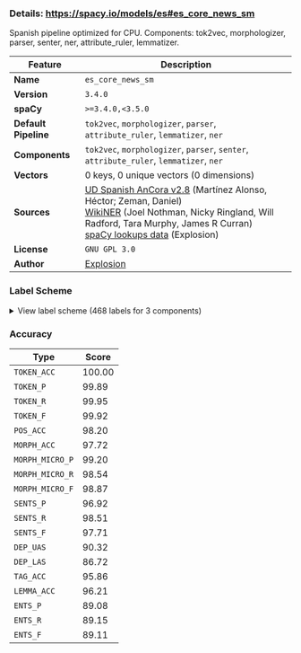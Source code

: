 ### Details: https://spacy.io/models/es#es_core_news_sm

Spanish pipeline optimized for CPU. Components: tok2vec, morphologizer, parser, senter, ner, attribute_ruler, lemmatizer.

| Feature | Description |
| --- | --- |
| **Name** | `es_core_news_sm` |
| **Version** | `3.4.0` |
| **spaCy** | `>=3.4.0,<3.5.0` |
| **Default Pipeline** | `tok2vec`, `morphologizer`, `parser`, `attribute_ruler`, `lemmatizer`, `ner` |
| **Components** | `tok2vec`, `morphologizer`, `parser`, `senter`, `attribute_ruler`, `lemmatizer`, `ner` |
| **Vectors** | 0 keys, 0 unique vectors (0 dimensions) |
| **Sources** | [UD Spanish AnCora v2.8](https://github.com/UniversalDependencies/UD_Spanish-AnCora) (Martínez Alonso, Héctor; Zeman, Daniel)<br />[WikiNER](https://figshare.com/articles/Learning_multilingual_named_entity_recognition_from_Wikipedia/5462500) (Joel Nothman, Nicky Ringland, Will Radford, Tara Murphy, James R Curran)<br />[spaCy lookups data](https://github.com/explosion/spacy-lookups-data) (Explosion) |
| **License** | `GNU GPL 3.0` |
| **Author** | [Explosion](https://explosion.ai) |

### Label Scheme

<details>

<summary>View label scheme (468 labels for 3 components)</summary>

| Component | Labels |
| --- | --- |
| **`morphologizer`** | `Definite=Def\|Gender=Masc\|Number=Sing\|POS=DET\|PronType=Art`, `Gender=Masc\|Number=Sing\|POS=NOUN`, `Definite=Def\|Gender=Masc\|Number=Sing\|POS=ADP\|PronType=Art`, `Gender=Masc\|Number=Sing\|POS=ADJ`, `POS=ADP`, `Definite=Def\|Gender=Fem\|Number=Plur\|POS=DET\|PronType=Art`, `POS=PROPN`, `Case=Acc\|POS=PRON\|Person=3\|PrepCase=Npr\|PronType=Prs\|Reflex=Yes`, `Mood=Ind\|Number=Sing\|POS=VERB\|Person=3\|Tense=Past\|VerbForm=Fin`, `POS=VERB\|VerbForm=Inf`, `Gender=Fem\|Number=Sing\|POS=DET\|PronType=Dem`, `Gender=Fem\|Number=Sing\|POS=NOUN`, `Gender=Fem\|Number=Plur\|POS=NOUN`, `Gender=Fem\|Number=Plur\|POS=DET\|PronType=Ind`, `POS=PRON\|PronType=Int,Rel`, `Mood=Sub\|Number=Plur\|POS=VERB\|Person=3\|Tense=Pres\|VerbForm=Fin`, `Definite=Def\|Gender=Fem\|Number=Sing\|POS=DET\|PronType=Art`, `POS=SCONJ`, `POS=NOUN`, `Definite=Def\|Gender=Masc\|Number=Plur\|POS=DET\|PronType=Art`, `Number=Plur\|POS=NOUN`, `Gender=Masc\|Number=Plur\|POS=DET\|PronType=Ind`, `Gender=Masc\|Number=Plur\|POS=NOUN`, `POS=PUNCT\|PunctType=Peri`, `Mood=Ind\|Number=Sing\|POS=VERB\|Person=3\|Tense=Pres\|VerbForm=Fin`, `POS=PUNCT\|PunctType=Comm`, `Case=Acc\|Gender=Fem\|Number=Sing\|POS=VERB\|Person=3\|PrepCase=Npr\|PronType=Prs\|VerbForm=Inf`, `Mood=Ind\|Number=Plur\|POS=AUX\|Person=3\|Tense=Pres\|VerbForm=Fin`, `Gender=Masc\|Number=Sing\|POS=VERB\|Tense=Past\|VerbForm=Part`, `Number=Plur\|POS=ADJ`, `POS=CCONJ`, `Gender=Masc\|Number=Plur\|POS=PRON\|PronType=Ind`, `POS=ADV`, `Mood=Ind\|Number=Plur\|POS=VERB\|Person=3\|Tense=Fut\|VerbForm=Fin`, `Gender=Masc\|NumType=Card\|Number=Plur\|POS=DET\|PronType=Dem`, `Mood=Ind\|Number=Sing\|POS=AUX\|Person=3\|Tense=Pres\|VerbForm=Fin`, `Number=Sing\|POS=ADJ`, `Gender=Masc\|Number=Plur\|POS=ADJ\|VerbForm=Part`, `Gender=Masc\|Number=Plur\|POS=PRON\|PronType=Tot`, `POS=PRON\|PronType=Ind`, `POS=ADV\|Polarity=Neg`, `Case=Acc\|Gender=Masc\|Number=Sing\|POS=PRON\|Person=3\|PrepCase=Npr\|PronType=Prs`, `Gender=Fem\|Number=Sing\|POS=ADJ`, `Mood=Ind\|Number=Plur\|POS=VERB\|Person=3\|Tense=Past\|VerbForm=Fin`, `Number=Plur\|POS=PRON\|PronType=Int,Rel`, `POS=PUNCT\|PunctType=Quot`, `POS=PUNCT`, `Gender=Masc\|Number=Sing\|POS=ADJ\|VerbForm=Part`, `POS=PUNCT\|PunctSide=Ini\|PunctType=Brck`, `POS=PUNCT\|PunctSide=Fin\|PunctType=Brck`, `NumForm=Digit\|NumType=Card\|POS=NUM`, `NumType=Card\|POS=NUM`, `POS=VERB\|VerbForm=Ger`, `Definite=Ind\|Gender=Masc\|Number=Sing\|POS=DET\|PronType=Art`, `Gender=Masc\|Number=Sing\|POS=DET\|PronType=Dem`, `Gender=Fem\|NumType=Ord\|Number=Plur\|POS=ADJ`, `Number=Sing\|POS=DET\|Person=3\|Poss=Yes\|PronType=Prs`, `Number=Sing\|POS=NOUN`, `Gender=Masc\|Number=Plur\|POS=ADJ`, `Mood=Ind\|Number=Sing\|POS=AUX\|Person=3\|Tense=Fut\|VerbForm=Fin`, `Gender=Fem\|Number=Sing\|POS=ADJ\|VerbForm=Part`, `Mood=Ind\|Number=Plur\|POS=VERB\|Person=3\|Tense=Pres\|VerbForm=Fin`, `Degree=Cmp\|POS=ADV`, `POS=AUX\|VerbForm=Inf`, `Number=Plur\|POS=DET\|PronType=Ind`, `Number=Plur\|POS=DET\|PronType=Dem`, `POS=PRON\|Person=3\|PrepCase=Npr\|PronType=Prs\|Reflex=Yes`, `Degree=Cmp\|Number=Sing\|POS=ADJ`, `Mood=Ind\|Number=Sing\|POS=VERB\|Person=3\|Tense=Fut\|VerbForm=Fin`, `Case=Acc\|POS=VERB\|Person=3\|PrepCase=Npr\|PronType=Prs\|Reflex=Yes\|VerbForm=Inf`, `Degree=Sup\|Gender=Masc\|Number=Plur\|POS=ADJ`, `Definite=Ind\|Gender=Fem\|Number=Sing\|POS=DET\|PronType=Art`, `AdvType=Tim\|POS=NOUN`, `Gender=Masc\|Number=Sing\|POS=PRON\|PronType=Ind`, `NumType=Card\|Number=Plur\|POS=NUM`, `Case=Acc\|Gender=Masc\|Number=Sing\|POS=VERB\|Person=3\|PrepCase=Npr\|PronType=Prs\|VerbForm=Inf`, `NumForm=Digit\|POS=NOUN`, `Number=Sing\|POS=PRON\|PronType=Dem`, `Number=Plur\|POS=DET\|Person=3\|Poss=Yes\|PronType=Prs`, `Gender=Fem\|Number=Plur\|POS=ADJ`, `Gender=Fem\|Number=Plur\|POS=PRON\|PronType=Ind`, `Gender=Masc\|Number=Plur\|POS=DET\|PronType=Tot`, `Mood=Ind\|Number=Sing\|POS=VERB\|Person=3\|Tense=Imp\|VerbForm=Fin`, `Mood=Ind\|Number=Plur\|POS=AUX\|Person=3\|Tense=Past\|VerbForm=Fin`, `Gender=Masc\|Number=Plur\|POS=VERB\|Tense=Past\|VerbForm=Part`, `Gender=Masc\|NumType=Ord\|Number=Sing\|POS=ADJ`, `Gender=Masc\|NumType=Ord\|Number=Plur\|POS=ADJ`, `Gender=Masc\|Number=Plur\|POS=DET\|PronType=Dem`, `Gender=Masc\|Number=Sing\|POS=AUX\|Tense=Past\|VerbForm=Part`, `Number=Sing\|POS=DET\|PronType=Tot`, `Gender=Fem\|Number=Sing\|POS=PRON\|PronType=Ind`, `Case=Dat\|POS=PRON\|Person=3\|PrepCase=Npr\|PronType=Prs\|Reflex=Yes`, `Mood=Ind\|Number=Sing\|POS=AUX\|Person=1\|Tense=Pres\|VerbForm=Fin`, `Mood=Ind\|Number=Sing\|POS=VERB\|Person=1\|Tense=Pres\|VerbForm=Fin`, `Degree=Cmp\|Number=Plur\|POS=ADJ`, `POS=AUX\|VerbForm=Ger`, `Gender=Fem\|POS=NOUN`, `Gender=Fem\|NumType=Ord\|Number=Sing\|POS=ADJ`, `AdvType=Tim\|POS=ADJ`, `Mood=Ind\|Number=Sing\|POS=AUX\|Person=3\|Tense=Past\|VerbForm=Fin`, `Gender=Fem\|Number=Sing\|POS=VERB\|Tense=Past\|VerbForm=Part`, `Case=Acc\|Gender=Fem\|Number=Sing\|POS=PRON\|Person=3\|PrepCase=Npr\|PronType=Prs`, `Mood=Ind\|Number=Sing\|POS=VERB\|Person=1\|Tense=Imp\|VerbForm=Fin`, `Gender=Fem\|Number=Plur\|POS=ADJ\|VerbForm=Part`, `Gender=Fem\|Number=Plur\|POS=DET\|PronType=Dem`, `Gender=Masc\|Number=Sing\|POS=PRON\|Poss=Yes\|PronType=Int,Rel`, `Number=Sing\|POS=PRON\|PronType=Int,Rel`, `POS=ADJ`, `Mood=Ind\|Number=Sing\|POS=AUX\|Person=1\|Tense=Imp\|VerbForm=Fin`, `Mood=Ind\|Number=Plur\|POS=VERB\|Person=3\|Tense=Imp\|VerbForm=Fin`, `Mood=Ind\|Number=Plur\|POS=AUX\|Person=3\|Tense=Imp\|VerbForm=Fin`, `Mood=Sub\|Number=Sing\|POS=VERB\|Person=3\|Tense=Pres\|VerbForm=Fin`, `Gender=Fem\|Number=Plur\|POS=DET\|PronType=Tot`, `Case=Acc,Nom\|Gender=Masc\|Number=Sing\|POS=PRON\|Person=3\|PronType=Prs`, `Mood=Sub\|Number=Sing\|POS=VERB\|Person=1\|Tense=Pres\|VerbForm=Fin`, `Definite=Ind\|Gender=Fem\|Number=Plur\|POS=DET\|PronType=Art`, `Case=Acc,Nom\|Gender=Fem\|Number=Plur\|POS=PRON\|Person=3\|PronType=Prs`, `Mood=Ind\|Number=Plur\|POS=VERB\|Person=1\|Tense=Pres\|VerbForm=Fin`, `Case=Acc\|Definite=Def\|Gender=Masc\|Number=Sing\|POS=PRON\|Person=3\|PrepCase=Npr\|PronType=Prs`, `POS=SPACE`, `Gender=Fem\|Number=Sing\|POS=PRON\|PronType=Dem`, `Mood=Cnd\|Number=Sing\|POS=VERB\|Person=1\|VerbForm=Fin`, `Gender=Masc\|Number=Sing\|POS=DET\|PronType=Tot`, `Number=Plur\|POS=PRON\|PronType=Ind`, `Gender=Masc\|Number=Sing\|POS=DET\|PronType=Ind`, `Case=Dat\|Number=Sing\|POS=PRON\|Person=3\|PronType=Prs`, `POS=PART`, `Gender=Fem\|Number=Sing\|POS=DET\|PronType=Ind`, `Number=Sing\|POS=DET\|PronType=Ind`, `Gender=Masc\|NumType=Card\|Number=Plur\|POS=DET\|PronType=Ind`, `Mood=Cnd\|Number=Plur\|POS=AUX\|Person=3\|VerbForm=Fin`, `NumForm=Digit\|POS=SYM`, `Mood=Imp\|Number=Sing\|POS=VERB\|Person=2\|VerbForm=Fin`, `Case=Dat\|Number=Sing\|POS=VERB\|Person=3\|PronType=Prs\|VerbForm=Inf`, `Gender=Fem\|Number=Plur\|POS=PRON\|PronType=Dem`, `Mood=Cnd\|Number=Sing\|POS=AUX\|Person=1\|VerbForm=Fin`, `NumForm=Digit\|NumType=Frac\|POS=NUM`, `Gender=Fem\|Number=Sing\|POS=PRON\|Poss=Yes\|PronType=Int,Rel`, `Mood=Sub\|Number=Sing\|POS=AUX\|Person=1\|Tense=Pres\|VerbForm=Fin`, `Mood=Sub\|Number=Sing\|POS=VERB\|Person=1\|Tense=Imp\|VerbForm=Fin`, `Gender=Fem\|Number=Sing\|Number[psor]=Plur\|POS=DET\|Person=1\|Poss=Yes\|PronType=Prs`, `Case=Dat\|Number=Plur\|POS=PRON\|Person=1\|PrepCase=Npr\|PronType=Prs`, `Definite=Ind\|Gender=Masc\|Number=Plur\|POS=DET\|PronType=Art`, `POS=PUNCT\|PunctType=Colo`, `Mood=Sub\|Number=Plur\|POS=AUX\|Person=3\|Tense=Pres\|VerbForm=Fin`, `Mood=Imp\|Number=Plur\|POS=VERB\|Person=3\|VerbForm=Fin`, `Gender=Fem\|Number=Sing\|POS=DET\|PronType=Neg`, `Gender=Masc\|Number=Sing\|POS=PRON\|PronType=Dem`, `Case=Acc\|Gender=Masc\|Number=Plur\|POS=PRON\|Person=3\|PrepCase=Npr\|PronType=Prs`, `Case=Acc\|Gender=Fem\|Number=Plur\|POS=PRON\|Person=3\|PrepCase=Npr\|PronType=Prs`, `Gender=Fem\|Number=Plur\|POS=VERB\|Tense=Past\|VerbForm=Part`, `Case=Acc\|Gender=Fem\|Number=Sing\|POS=AUX\|Person=3\|PrepCase=Npr\|PronType=Prs\|VerbForm=Inf`, `Number=Sing\|POS=PRON\|PronType=Neg`, `POS=PUNCT\|PunctType=Semi`, `Case=Dat\|Number=Plur\|POS=PRON\|Person=3\|PronType=Prs`, `Number=Sing\|POS=PRON\|PronType=Ind`, `Mood=Sub\|Number=Plur\|POS=VERB\|Person=3\|Tense=Imp\|VerbForm=Fin`, `Case=Acc,Nom\|Gender=Masc\|Number=Plur\|POS=PRON\|Person=3\|PronType=Prs`, `POS=INTJ`, `Gender=Masc\|NumType=Card\|Number=Sing\|POS=PRON\|PronType=Dem`, `Mood=Ind\|Number=Plur\|POS=AUX\|Person=3\|Tense=Fut\|VerbForm=Fin`, `Degree=Sup\|Gender=Masc\|Number=Sing\|POS=ADJ`, `Mood=Ind\|Number=Plur\|POS=AUX\|Person=1\|Tense=Pres\|VerbForm=Fin`, `Number=Plur\|POS=PRON\|Person=3\|Poss=Yes\|PronType=Prs`, `Case=Dat\|POS=VERB\|Person=3\|PrepCase=Npr\|PronType=Prs\|Reflex=Yes\|VerbForm=Inf`, `POS=PUNCT\|PunctType=Dash`, `Case=Acc\|Number=Plur\|POS=PRON\|Person=1\|PrepCase=Npr\|PronType=Prs`, `Mood=Cnd\|Number=Plur\|POS=VERB\|Person=1\|VerbForm=Fin`, `Gender=Masc\|Number=Sing\|POS=DET\|PronType=Neg`, `Gender=Fem\|NumType=Card\|Number=Plur\|POS=NUM`, `Case=Acc\|Gender=Fem\|Number=Plur\|POS=VERB\|Person=3\|PrepCase=Npr\|PronType=Prs\|VerbForm=Inf`, `Gender=Masc\|Number=Sing\|POS=PRON\|PronType=Tot`, `Gender=Masc\|NumType=Card\|Number=Plur\|POS=NUM`, `Gender=Masc\|POS=NOUN`, `Case=Acc\|Number=Sing\|POS=PRON\|Person=1\|PrepCase=Npr\|PronType=Prs`, `Gender=Fem\|NumType=Card\|Number=Sing\|POS=DET\|PronType=Ind`, `Gender=Fem\|NumType=Card\|Number=Plur\|POS=DET\|PronType=Ind`, `Case=Acc\|POS=VERB\|Person=3\|PrepCase=Npr\|PronType=Prs\|Reflex=Yes\|VerbForm=Ger`, `Mood=Ind\|Number=Sing\|POS=AUX\|Person=3\|Tense=Imp\|VerbForm=Fin`, `POS=NOUN\|VerbForm=Inf`, `Case=Dat\|Number=Plur\|POS=PRON\|Person=1\|PrepCase=Npr\|PronType=Prs\|Reflex=Yes`, `Mood=Ind\|Number=Plur\|POS=AUX\|Person=1\|Tense=Imp\|VerbForm=Fin`, `Mood=Sub\|Number=Sing\|POS=VERB\|Person=3\|Tense=Imp\|VerbForm=Fin`, `Gender=Masc\|Number=Sing\|Number[psor]=Plur\|POS=DET\|Person=1\|Poss=Yes\|PronType=Prs`, `Gender=Masc\|NumType=Card\|Number=Sing\|POS=NUM`, `Mood=Sub\|Number=Sing\|POS=AUX\|Person=1\|Tense=Imp\|VerbForm=Fin`, `Gender=Masc\|Number=Plur\|POS=PRON\|Poss=Yes\|PronType=Int,Rel`, `Case=Acc\|Gender=Masc\|Number=Plur\|POS=VERB\|Person=3\|PrepCase=Npr\|PronType=Prs\|VerbForm=Inf`, `Gender=Fem\|NumType=Card\|Number=Sing\|POS=DET\|PronType=Dem`, `Mood=Imp\|Number=Sing\|POS=VERB\|Person=3\|VerbForm=Fin`, `Mood=Sub\|Number=Plur\|POS=VERB\|Person=1\|Tense=Pres\|VerbForm=Fin`, `Mood=Ind\|Number=Plur\|POS=VERB\|Person=1\|Tense=Fut\|VerbForm=Fin`, `Gender=Masc\|Number=Sing\|POS=PRON\|PronType=Neg`, `Case=Acc\|Number=Plur\|POS=VERB\|Person=1\|PrepCase=Npr\|PronType=Prs\|VerbForm=Inf`, `Case=Nom\|Number=Sing\|POS=PRON\|Person=1\|PronType=Prs`, `Mood=Ind\|Number=Sing\|POS=VERB\|Person=1\|Tense=Past\|VerbForm=Fin`, `Mood=Ind\|Number=Plur\|POS=VERB\|Person=1\|Tense=Past\|VerbForm=Fin`, `Degree=Abs\|Gender=Masc\|Number=Sing\|POS=ADJ`, `Number=Sing\|Number[psor]=Sing\|POS=DET\|Person=1\|Poss=Yes\|PronType=Prs`, `Case=Acc,Nom\|Gender=Masc\|Number=Plur\|POS=PRON\|Person=1\|PronType=Prs`, `Mood=Imp\|Number=Sing\|POS=AUX\|Person=3\|VerbForm=Fin`, `Case=Acc\|Number=Plur\|POS=VERB\|Person=1\|PrepCase=Npr\|PronType=Prs\|Reflex=Yes\|VerbForm=Inf`, `Mood=Sub\|Number=Sing\|POS=AUX\|Person=3\|Tense=Pres\|VerbForm=Fin`, `Gender=Masc\|Number=Sing\|POS=DET\|Person=3\|Poss=Yes\|PronType=Prs`, `Gender=Fem\|Number=Sing\|POS=DET\|PronType=Tot`, `POS=DET\|PronType=Ind`, `POS=DET\|PronType=Int,Rel`, `AdvType=Tim\|POS=ADV`, `POS=VERB\|Person=3\|PrepCase=Npr\|PronType=Prs\|Reflex=Yes\|VerbForm=Inf`, `Mood=Cnd\|Number=Sing\|POS=AUX\|Person=3\|VerbForm=Fin`, `Case=Dat\|Number=Plur\|POS=VERB\|Person=1\|PrepCase=Npr\|PronType=Prs\|VerbForm=Inf`, `POS=PUNCT\|PunctSide=Ini\|PunctType=Qest`, `POS=PUNCT\|PunctSide=Fin\|PunctType=Qest`, `Case=Dat\|Number=Sing\|POS=PRON\|Person=1\|PrepCase=Npr\|PronType=Prs`, `Number=Plur\|Number[psor]=Sing\|POS=DET\|Person=1\|Poss=Yes\|PronType=Prs`, `Gender=Masc\|NumType=Card\|Number=Sing\|POS=DET\|PronType=Ind`, `Mood=Cnd\|Number=Plur\|POS=VERB\|Person=3\|VerbForm=Fin`, `Case=Acc\|Gender=Fem\|Number=Sing\|POS=VERB\|Person=3\|PrepCase=Npr\|PronType=Prs\|VerbForm=Ger`, `Degree=Abs\|Gender=Fem\|Number=Sing\|POS=ADJ`, `Case=Acc\|Number=Plur\|POS=PRON\|Person=1\|PrepCase=Npr\|PronType=Prs\|Reflex=Yes`, `Mood=Sub\|Number=Plur\|POS=VERB\|Person=1\|Tense=Imp\|VerbForm=Fin`, `Case=Acc\|Number=Sing\|POS=PRON\|Person=1\|PrepCase=Npr\|PronType=Prs\|Reflex=Yes`, `POS=PUNCT\|PunctSide=Ini\|PunctType=Excl`, `POS=PUNCT\|PunctSide=Fin\|PunctType=Excl`, `Mood=Cnd\|Number=Sing\|POS=VERB\|Person=3\|VerbForm=Fin`, `Case=Acc\|Mood=Imp\|Number=Sing\|POS=VERB\|Person=3\|PrepCase=Npr\|PronType=Prs\|Reflex=Yes\|VerbForm=Fin`, `Gender=Fem\|Number=Sing\|POS=PRON\|PronType=Tot`, `Gender=Masc\|Number=Plur\|Number[psor]=Plur\|POS=DET\|Person=1\|Poss=Yes\|PronType=Prs`, `Mood=Imp\|Number=Plur\|POS=VERB\|Person=1\|VerbForm=Fin`, `Gender=Masc\|NumType=Card\|Number=Plur\|POS=PRON\|PronType=Ind`, `Gender=Masc\|NumType=Card\|Number=Sing\|POS=PRON\|PronType=Ind`, `Gender=Masc\|Number=Plur\|POS=PRON\|PronType=Dem`, `Case=Dat\|Number=Plur\|POS=VERB\|Person=3\|PronType=Prs\|VerbForm=Inf`, `Degree=Abs\|Gender=Masc\|NumType=Card\|Number=Plur\|POS=DET\|PronType=Ind`, `Case=Acc\|Number=Sing\|POS=PRON\|Person=1\|PrepCase=Pre\|PronType=Prs`, `Case=Dat\|Mood=Imp\|Number=Plur\|POS=VERB\|Person=3\|PrepCase=Npr\|PronType=Prs\|Reflex=Yes\|VerbForm=Fin`, `Definite=Ind\|Gender=Fem\|NumType=Card\|Number=Sing\|POS=DET\|PronType=Art`, `Gender=Fem\|NumType=Card\|Number=Sing\|POS=NUM`, `Case=Acc\|Gender=Fem\|Number=Plur\|POS=VERB\|Person=1,3\|PrepCase=Npr\|PronType=Prs\|Reflex=Yes\|VerbForm=Inf`, `Case=Dat\|Number=Sing\|POS=PRON\|Person=1\|PrepCase=Npr\|PronType=Prs\|Reflex=Yes`, `Mood=Sub\|Number=Plur\|POS=AUX\|Person=3\|Tense=Imp\|VerbForm=Fin`, `Gender=Fem\|Number=Plur\|Number[psor]=Plur\|POS=DET\|Person=1\|Poss=Yes\|PronType=Prs`, `POS=SCONJ\|PronType=Int,Rel`, `Case=Acc,Dat\|Gender=Masc\|Number=Sing\|POS=VERB\|Person=3\|PrepCase=Npr\|PronType=Prs\|VerbForm=Inf`, `Case=Acc\|POS=PRON\|Person=3\|PrepCase=Pre\|PronType=Prs\|Reflex=Yes`, `Mood=Ind\|Number=Sing\|POS=VERB\|Person=2\|Tense=Pres\|VerbForm=Fin`, `Case=Dat\|Number=Sing\|POS=VERB\|Person=1\|PrepCase=Npr\|PronType=Prs\|VerbForm=Inf`, `NumType=Card\|Number=Sing\|POS=DET\|PronType=Ind`, `Mood=Ind\|Number=Plur\|POS=VERB\|Person=1\|Tense=Imp\|VerbForm=Fin`, `Case=Acc\|Number=Sing\|POS=PRON\|Person=2\|PrepCase=Npr\|PronType=Prs`, `Case=Dat\|POS=PRON\|Person=3\|PrepCase=Npr\|PronType=Prs`, `POS=VERB\|Person=3\|PrepCase=Npr\|PronType=Prs\|Reflex=Yes\|VerbForm=Ger`, `Case=Acc,Nom\|Gender=Fem\|Number=Sing\|POS=PRON\|Person=3\|PronType=Prs`, `Number=Sing\|POS=DET\|PronType=Dem`, `Case=Acc,Dat\|Gender=Masc\|Number=Sing\|POS=VERB\|Person=3\|PrepCase=Npr\|PronType=Prs\|Reflex=Yes\|VerbForm=Inf`, `Mood=Sub\|Number=Sing\|POS=AUX\|Person=3\|Tense=Imp\|VerbForm=Fin`, `POS=SYM`, `Gender=Fem\|Number=Sing\|POS=PRON\|PronType=Neg`, `Case=Acc\|Gender=Masc\|Number=Sing\|POS=VERB\|Person=3\|PrepCase=Npr\|PronType=Prs\|VerbForm=Ger`, `Degree=Sup\|Gender=Fem\|Number=Sing\|POS=ADJ`, `Case=Dat\|POS=VERB\|Person=3\|PrepCase=Npr\|PronType=Prs\|Reflex=Yes\|VerbForm=Ger`, `Case=Nom\|Number=Sing\|POS=PRON\|Person=2\|PronType=Prs`, `Number=Sing\|Number[psor]=Sing\|POS=DET\|Person=2\|Poss=Yes\|PronType=Prs`, `Case=Acc\|Mood=Imp\|Number=Plur\|POS=VERB\|Person=3\|PrepCase=Npr\|PronType=Prs\|Reflex=Yes\|VerbForm=Fin`, `Case=Acc\|Gender=Masc\|Mood=Imp\|Number=Sing\|POS=VERB\|Person=2,3\|PrepCase=Npr\|PronType=Prs\|VerbForm=Fin`, `Mood=Ind\|Number=Sing\|POS=AUX\|Person=1\|Tense=Fut\|VerbForm=Fin`, `Case=Acc\|Number=Sing\|POS=VERB\|Person=1\|PrepCase=Npr\|PronType=Prs\|Reflex=Yes\|VerbForm=Inf`, `Gender=Masc\|Number=Sing\|Number[psor]=Sing\|POS=PRON\|Person=1\|Poss=Yes\|PronType=Ind`, `Case=Acc,Nom\|Number=Sing\|POS=PRON\|Person=2\|Polite=Form\|PronType=Prs`, `Case=Dat\|Mood=Imp\|Number=Sing\|POS=VERB\|Person=3\|PrepCase=Npr\|PronType=Prs\|Reflex=Yes\|VerbForm=Fin`, `Case=Acc\|Gender=Masc\|Number=Plur\|POS=VERB\|Person=3\|PrepCase=Npr\|PronType=Prs\|VerbForm=Ger`, `Gender=Masc\|NumType=Card\|Number=Sing\|POS=PRON\|PronType=Int,Rel`, `Gender=Fem\|NumType=Card\|Number=Plur\|POS=PRON\|PronType=Ind`, `Case=Dat\|Number=Plur\|POS=VERB\|Person=1\|PrepCase=Npr\|PronType=Prs\|VerbForm=Ger`, `Case=Acc,Dat\|POS=PRON\|Person=3\|PrepCase=Npr\|PronType=Prs\|Reflex=Yes`, `Mood=Ind\|Number=Plur\|POS=VERB\|Person=2\|Tense=Pres\|VerbForm=Fin`, `Case=Dat\|Number=Sing\|POS=PRON\|Person=2\|PrepCase=Npr\|PronType=Prs`, `Mood=Cnd\|Number=Sing\|POS=VERB\|Person=2\|VerbForm=Fin`, `Case=Acc\|Number=Sing\|POS=VERB\|Person=1\|PrepCase=Npr\|PronType=Prs\|VerbForm=Inf`, `Mood=Ind\|Number=Sing\|POS=VERB\|Person=1\|Tense=Fut\|VerbForm=Fin`, `Mood=Cnd\|Number=Plur\|POS=AUX\|Person=1\|VerbForm=Fin`, `NumType=Card\|Number=Plur\|POS=PRON\|PronType=Ind`, `Gender=Masc\|NumType=Card\|Number=Sing\|POS=DET\|PronType=Dem`, `Degree=Abs\|Gender=Masc\|Number=Sing\|POS=DET\|PronType=Ind`, `Gender=Fem\|Number=Plur\|POS=PRON\|Poss=Yes\|PronType=Int,Rel`, `Mood=Ind\|Number=Sing\|POS=AUX\|Person=1\|Tense=Past\|VerbForm=Fin`, `Case=Acc,Nom\|Number=Plur\|POS=PRON\|Person=2\|Polite=Form\|PronType=Prs`, `Mood=Imp\|Number=Sing\|POS=AUX\|Person=2\|VerbForm=Fin`, `Case=Dat\|Number=Sing\|POS=VERB\|Person=2\|PrepCase=Npr\|PronType=Prs\|VerbForm=Inf`, `Gender=Fem\|Number=Sing\|Number[psor]=Sing\|POS=PRON\|Person=2\|Poss=Yes\|PronType=Ind`, `NumType=Card\|Number=Sing\|POS=NUM`, `Mood=Ind\|Number=Sing\|POS=VERB\|Person=2\|Tense=Past\|VerbForm=Fin`, `Mood=Ind\|Number=Sing\|POS=AUX\|Person=2\|Tense=Imp\|VerbForm=Fin`, `Mood=Ind\|Number=Sing\|POS=AUX\|Person=2\|Tense=Pres\|VerbForm=Fin`, `Case=Com\|Number=Sing\|POS=PRON\|Person=2\|PrepCase=Pre\|PronType=Prs`, `Mood=Ind\|Number=Sing\|POS=VERB\|Person=2\|Tense=Imp\|VerbForm=Fin`, `Case=Acc\|Number=Sing\|POS=PRON\|Person=2\|PrepCase=Npr\|PronType=Prs\|Reflex=Yes`, `Number=Sing\|POS=PRON\|Person=2\|PrepCase=Npr\|PronType=Prs\|Reflex=Yes`, `Case=Acc\|Number=Sing\|POS=PRON\|Person=2\|PrepCase=Pre\|PronType=Prs`, `Mood=Cnd\|Number=Sing\|POS=AUX\|Person=2\|VerbForm=Fin`, `Mood=Sub\|Number=Sing\|POS=AUX\|Person=2\|Tense=Pres\|VerbForm=Fin`, `Number=Sing\|POS=NOUN\|VerbForm=Fin`, `Case=Dat\|Number=Sing\|POS=PRON\|Person=2\|PrepCase=Npr\|PronType=Prs\|Reflex=Yes`, `Case=Dat\|Mood=Imp\|Number=Plur,Sing\|POS=VERB\|Person=1,2\|PrepCase=Npr\|PronType=Prs\|VerbForm=Fin`, `Case=Acc\|Mood=Imp\|Number=Sing\|POS=VERB\|Person=2\|PrepCase=Npr\|PronType=Prs\|Reflex=Yes\|VerbForm=Fin`, `Mood=Ind\|Number=Sing\|POS=VERB\|Person=2\|Tense=Fut\|VerbForm=Fin`, `Gender=Fem\|NumType=Card\|Number=Sing\|POS=DET\|PronType=Int,Rel`, `Mood=Sub\|Number=Sing\|POS=VERB\|Person=2\|Tense=Pres\|VerbForm=Fin`, `Mood=Ind\|Number=Sing\|POS=AUX\|Person=2\|Tense=Fut\|VerbForm=Fin`, `Gender=Fem\|Number=Plur\|POS=PRON\|PronType=Tot`, `Gender=Masc\|NumType=Card\|Number=Plur\|POS=DET\|PronType=Int,Rel`, `Case=Dat\|Number=Sing\|POS=VERB\|Person=3\|PronType=Prs\|VerbForm=Ger`, `Number=Sing\|POS=VERB\|VerbForm=Fin`, `POS=VERB\|VerbForm=Fin`, `Degree=Abs\|Gender=Masc\|Number=Plur\|POS=ADJ`, `Degree=Abs\|Gender=Fem\|Number=Plur\|POS=ADJ`, `Case=Acc\|POS=AUX\|Person=3\|PrepCase=Npr\|PronType=Prs\|Reflex=Yes\|VerbForm=Ger`, `Gender=Masc\|Number=Sing\|Number[psor]=Plur\|POS=PRON\|Person=1\|Poss=Yes\|PronType=Prs`, `Mood=Sub\|Number=Plur\|POS=AUX\|Person=1\|Tense=Imp\|VerbForm=Fin`, `Gender=Fem\|NumType=Card\|Number=Plur\|POS=DET\|PronType=Dem`, `Definite=Ind\|Gender=Masc\|NumType=Card\|Number=Sing\|POS=DET\|PronType=Art`, `Degree=Sup\|Gender=Fem\|Number=Plur\|POS=ADJ`, `Number=Plur\|POS=PRON\|PronType=Dem`, `Case=Acc,Dat\|Gender=Masc\|Number=Plur\|POS=PRON\|Person=2\|PrepCase=Npr\|PronType=Prs`, `Case=Acc\|Gender=Fem\|Number=Plur\|POS=VERB\|Person=3\|PrepCase=Npr\|PronType=Prs\|VerbForm=Ger`, `Gender=Masc\|Number=Sing\|POS=AUX\|VerbForm=Fin`, `POS=AUX\|Person=3\|PrepCase=Npr\|PronType=Prs\|Reflex=Yes\|VerbForm=Inf`, `Mood=Ind\|Number=Plur\|POS=AUX\|Person=1\|Tense=Past\|VerbForm=Fin`, `Gender=Masc\|NumType=Card\|Number=Sing\|POS=DET\|PronType=Int,Rel`, `Gender=Masc\|Number=Plur\|POS=DET\|Person=3\|Poss=Yes\|PronType=Prs`, `Case=Acc\|Mood=Imp\|Number=Sing\|POS=VERB\|Person=1,3\|PrepCase=Npr\|PronType=Prs\|VerbForm=Fin`, `Gender=Masc\|NumType=Card\|Number=Plur\|POS=PRON\|PronType=Int,Rel`, `Gender=Masc\|Number=Sing\|POS=PRON\|Person=3\|Poss=Yes\|PronType=Prs`, `Case=Acc\|POS=AUX\|Person=3\|PrepCase=Npr\|PronType=Prs\|Reflex=Yes\|VerbForm=Inf`, `Case=Acc,Dat\|Gender=Masc\|Number=Sing\|POS=VERB\|Person=1,3\|PrepCase=Npr\|PronType=Prs\|Reflex=Yes\|VerbForm=Inf`, `Number=Plur\|POS=VERB\|Person=1\|PrepCase=Npr\|PronType=Prs\|Reflex=Yes\|VerbForm=Inf`, `Case=Acc,Dat\|Gender=Fem\|Number=Plur\|POS=VERB\|Person=3\|PrepCase=Npr\|PronType=Prs\|Reflex=Yes\|VerbForm=Inf`, `Mood=Imp\|Number=Sing\|POS=VERB\|Person=2\|PrepCase=Npr\|PronType=Prs\|Reflex=Yes\|VerbForm=Fin`, `Gender=Masc\|Number=Sing\|Number[psor]=Sing\|POS=DET\|Person=1\|Poss=Yes\|PronType=Ind`, `Mood=Ind\|POS=VERB\|Person=3\|Tense=Pres\|VerbForm=Fin`, `Case=Dat\|Number=Sing\|POS=VERB\|Person=1\|PrepCase=Npr\|PronType=Prs\|Reflex=Yes\|VerbForm=Inf`, `Definite=Def\|Foreign=Yes\|POS=DET\|PronType=Art`, `Case=Dat\|Number=Plur\|POS=PRON\|Person=2\|PrepCase=Npr\|PronType=Prs`, `Gender=Masc\|NumType=Card\|Number=Plur\|POS=PRON\|PronType=Dem`, `Gender=Fem\|Number=Sing\|POS=DET\|Person=3\|Poss=Yes\|PronType=Prs`, `Mood=Sub\|Number=Plur\|POS=VERB\|Person=2\|Tense=Pres\|VerbForm=Fin`, `Case=Acc\|Number=Sing\|POS=VERB\|Person=2\|PrepCase=Npr\|PronType=Prs\|Reflex=Yes\|VerbForm=Inf`, `Mood=Sub\|Number=Plur\|POS=AUX\|Person=1\|Tense=Pres\|VerbForm=Fin`, `Mood=Ind\|Number=Plur\|POS=AUX\|Person=1\|Tense=Fut\|VerbForm=Fin`, `Number=Sing\|POS=PRON\|Person=3\|Poss=Yes\|PronType=Prs`, `Definite=Def\|Gender=Fem\|Number=Sing\|POS=ADP\|PronType=Art`, `Case=Acc\|Number=Sing\|POS=VERB\|Person=2\|PrepCase=Npr\|PronType=Prs\|PunctType=Quot\|VerbForm=Inf`, `Case=Dat\|Number=Plur\|POS=VERB\|Person=1\|PrepCase=Npr\|PronType=Prs\|Reflex=Yes\|VerbForm=Inf`, `Case=Com\|POS=PRON\|Person=3\|PrepCase=Pre\|PronType=Prs\|Reflex=Yes`, `NumForm=Digit\|NumType=Frac\|POS=SYM`, `Number=Sing\|POS=VERB\|Person=1\|PrepCase=Npr\|PronType=Prs\|Reflex=Yes\|VerbForm=Inf`, `Case=Dat\|Number=Sing\|POS=AUX\|Person=3\|PronType=Prs\|VerbForm=Inf`, `Case=Acc\|Gender=Masc\|Number=Sing\|POS=AUX\|Person=3\|PrepCase=Npr\|PronType=Prs\|VerbForm=Inf`, `Case=Dat\|POS=AUX\|Person=3\|PrepCase=Npr\|PronType=Prs\|Reflex=Yes\|VerbForm=Inf`, `Gender=Fem\|NumType=Card\|Number=Sing\|POS=PRON\|PronType=Ind`, `Case=Acc,Dat\|Gender=Masc\|Number=Plur,Sing\|POS=VERB\|Person=1,3\|PrepCase=Npr\|PronType=Prs\|Reflex=Yes\|VerbForm=Inf`, `Gender=Masc\|Mood=Ind\|Number=Sing\|POS=VERB\|Person=3\|Tense=Pres\|VerbForm=Fin`, `Case=Acc\|Gender=Masc\|Number=Plur\|POS=PRON\|Person=1\|PrepCase=Npr\|PronType=Prs\|Reflex=Yes`, `Case=Acc,Dat\|Gender=Masc\|Number=Sing\|POS=VERB\|Person=3\|PrepCase=Npr\|PronType=Prs\|VerbForm=Ger`, `Gender=Fem\|Number=Sing\|Number[psor]=Sing\|POS=PRON\|Person=1\|Poss=Yes\|PronType=Ind`, `Case=Dat\|Number=Plur\|POS=VERB\|Person=2\|PrepCase=Npr\|PronType=Prs\|Reflex=Yes\|VerbForm=Inf`, `Case=Acc\|Number=Plur\|POS=VERB\|Person=2\|PrepCase=Npr\|PronType=Prs\|VerbForm=Inf`, `Number=Sing\|POS=PRON\|PronType=Tot`, `Mood=Ind\|Number=Plur\|POS=AUX\|Person=2\|Tense=Pres\|VerbForm=Fin`, `Case=Dat\|Number=Plur\|POS=VERB\|Person=3\|PronType=Prs\|VerbForm=Ger`, `NumType=Card\|Number=Plur\|POS=DET\|PronType=Ind`, `POS=PRON\|PronType=Dem`, `Number=Sing\|POS=PRON\|Person=1\|PrepCase=Npr\|PronType=Prs\|Reflex=Yes`, `POS=AUX\|VerbForm=Fin`, `Gender=Fem\|NumType=Card\|Number=Plur\|POS=PRON\|PronType=Int,Rel`, `Gender=Fem\|Number=Sing\|Number[psor]=Plur\|POS=DET\|Person=2\|Poss=Yes\|PronType=Prs`, `Gender=Fem\|Number=Plur\|Number[psor]=Plur\|POS=PRON\|Person=1\|Poss=Yes\|PronType=Prs`, `Case=Acc\|Gender=Fem\|Number=Plur\|POS=AUX\|Person=3\|PrepCase=Npr\|PronType=Prs\|VerbForm=Inf`, `Case=Acc\|Gender=Masc\|Number=Plur\|POS=AUX\|Person=3\|PrepCase=Npr\|PronType=Prs\|VerbForm=Inf`, `Case=Acc,Dat\|Gender=Fem\|Number=Sing\|POS=VERB\|Person=3\|PrepCase=Npr\|PronType=Prs\|Reflex=Yes\|VerbForm=Inf`, `AdvType=Tim\|Gender=Masc\|Number=Sing\|POS=NOUN`, `Gender=Fem\|Number=Sing\|Number[psor]=Plur\|POS=PRON\|Person=1\|Poss=Yes\|PronType=Prs`, `Mood=Ind\|Number=Sing\|POS=AUX\|Person=3\|Tense=Pres\|Typo=Yes\|VerbForm=Fin`, `Gender=Fem\|NumType=Card\|Number=Sing\|POS=PRON\|PronType=Dem`, `Case=Acc\|POS=PRON\|Person=3\|PrepCase=Npr\|PronType=Prs`, `Gender=Fem\|Number=Sing\|Number[psor]=Sing\|POS=DET\|Person=1\|Poss=Yes\|PronType=Ind`, `Gender=Masc\|Number=Sing\|Number[psor]=Sing\|POS=PRON\|Person=2\|Poss=Yes\|PronType=Ind`, `Gender=Fem\|Number=Plur\|POS=PRON\|Person=3\|Poss=Yes\|PronType=Prs`, `Definite=Def\|Gender=Masc\|Number=Plur\|POS=ADP\|PronType=Art`, `Gender=Masc\|Number=Plur\|POS=DET\|PronType=Art`, `Gender=Masc\|Number=Sing\|POS=NOUN\|VerbForm=Part`, `Case=Acc\|Gender=Masc\|Number=Sing\|POS=AUX\|Person=3\|PrepCase=Npr\|PronType=Prs\|VerbForm=Ger`, `Case=Acc,Dat\|Number=Plur\|POS=VERB\|Person=3\|PrepCase=Npr\|PronType=Prs\|Reflex=Yes\|VerbForm=Inf`, `Gender=Masc\|Number=Sing\|POS=DET\|Person=3\|Poss=Yes\|PronType=Ind`, `Case=Acc\|Number=Sing\|POS=VERB\|Person=1\|PrepCase=Npr\|PronType=Prs\|Reflex=Yes\|VerbForm=Ger`, `Case=Acc,Dat\|Number=Sing\|POS=PRON\|Person=2\|PrepCase=Npr\|PronType=Prs`, `Case=Acc\|Gender=Masc\|Mood=Imp\|Number=Plur\|POS=VERB\|Person=1,3\|PrepCase=Npr\|PronType=Prs\|VerbForm=Fin`, `Number=Plur\|POS=PRON\|Person=1\|PrepCase=Npr\|PronType=Prs\|Reflex=Yes`, `Gender=Fem\|Number=Sing\|POS=PRON\|Person=1\|Poss=Yes\|PronType=Prs`, `Case=Com\|Number=Sing\|POS=PRON\|Person=1\|PrepCase=Pre\|PronType=Prs`, `POS=X`, `Case=Acc,Dat\|Number=Plur\|POS=PRON\|Person=1\|PrepCase=Npr\|PronType=Prs`, `Case=Com\|POS=PRON\|Person=3\|PronType=Prs\|Reflex=Yes`, `Case=Acc,Dat\|Number=Sing\|POS=VERB\|Person=3\|PrepCase=Npr\|PronType=Prs\|Reflex=Yes\|VerbForm=Inf`, `Case=Acc,Dat\|Number=Sing\|POS=PRON\|Person=1\|PrepCase=Npr\|PronType=Prs`, `Case=Acc\|Gender=Masc\|Mood=Imp\|Number=Plur,Sing\|POS=VERB\|Person=1,3\|PrepCase=Npr\|PronType=Prs\|VerbForm=Fin`, `Case=Acc\|Number=Plur\|POS=PRON\|Person=2\|PrepCase=Npr\|PronType=Prs`, `Number=Sing\|POS=AUX\|Person=1\|PrepCase=Npr\|PronType=Prs\|Reflex=Yes\|VerbForm=Inf`, `Case=Acc\|Gender=Masc\|Mood=Imp\|Number=Sing\|POS=VERB\|Person=3\|PrepCase=Npr\|PronType=Prs\|VerbForm=Fin`, `Mood=Imp\|Number=Plur\|POS=VERB\|Person=2\|VerbForm=Fin`, `Gender=Masc\|Number=Plur\|POS=PRON\|Person=2\|Poss=Yes\|PronType=Ind`, `Case=Dat\|Mood=Imp\|Number=Sing\|POS=VERB\|Person=3\|PronType=Prs\|VerbForm=Fin`, `Gender=Fem\|Number=Sing\|POS=PRON\|Person=3\|Poss=Yes\|PronType=Prs`, `Case=Dat\|Mood=Imp\|Number=Sing\|POS=VERB\|Person=1,3\|PrepCase=Npr\|PronType=Prs\|VerbForm=Fin`, `Gender=Fem\|Number=Plur\|POS=DET\|Person=3\|Poss=Yes\|PronType=Prs`, `Gender=Fem\|Number=Plur\|Number[psor]=Plur\|POS=DET\|Person=2\|Poss=Yes\|PronType=Prs`, `Case=Dat\|Number=Sing\|POS=VERB\|Person=2\|PrepCase=Npr\|PronType=Prs\|Reflex=Yes\|VerbForm=Inf`, `Number=Plur\|Number[psor]=Sing\|POS=DET\|Person=2\|Poss=Yes\|PronType=Prs`, `POS=NOUN\|PunctType=Comm`, `Degree=Cmp\|POS=ADJ`, `Gender=Masc\|POS=ADJ`, `Degree=Abs\|Gender=Masc\|NumType=Card\|Number=Plur\|POS=PRON\|PronType=Ind`, `POS=PRON\|PronType=Neg`, `Case=Acc,Dat\|Gender=Fem\|Number=Sing\|POS=VERB\|Person=3\|PrepCase=Npr\|PronType=Prs\|VerbForm=Inf`, `Case=Acc\|Number=Plur\|POS=VERB\|Person=1\|PrepCase=Npr\|PronType=Prs\|Reflex=Yes\|VerbForm=Ger`, `Case=Dat\|Number=Sing\|POS=VERB\|Person=3\|PrepCase=Npr\|PronType=Prs\|VerbForm=Ger`, `Gender=Fem\|Number=Sing\|POS=DET\|Person=3\|Poss=Yes\|PronType=Ind`, `Number=Sing\|POS=DET\|PronType=Int,Rel`, `Definite=Def\|Foreign=Yes\|Gender=Fem\|Number=Sing\|POS=DET\|PronType=Art`, `Foreign=Yes\|POS=NOUN`, `Foreign=Yes\|POS=ADP`, `Foreign=Yes\|POS=CCONJ`, `Foreign=Yes\|POS=PROPN` |
| **`parser`** | `ROOT`, `acl`, `advcl`, `advmod`, `amod`, `appos`, `aux`, `case`, `cc`, `ccomp`, `compound`, `conj`, `cop`, `csubj`, `dep`, `det`, `expl:impers`, `expl:pass`, `expl:pv`, `fixed`, `flat`, `iobj`, `mark`, `nmod`, `nsubj`, `nummod`, `obj`, `obl`, `parataxis`, `punct`, `xcomp` |
| **`ner`** | `LOC`, `MISC`, `ORG`, `PER` |

</details>

### Accuracy

| Type | Score |
| --- | --- |
| `TOKEN_ACC` | 100.00 |
| `TOKEN_P` | 99.89 |
| `TOKEN_R` | 99.95 |
| `TOKEN_F` | 99.92 |
| `POS_ACC` | 98.20 |
| `MORPH_ACC` | 97.72 |
| `MORPH_MICRO_P` | 99.20 |
| `MORPH_MICRO_R` | 98.54 |
| `MORPH_MICRO_F` | 98.87 |
| `SENTS_P` | 96.92 |
| `SENTS_R` | 98.51 |
| `SENTS_F` | 97.71 |
| `DEP_UAS` | 90.32 |
| `DEP_LAS` | 86.72 |
| `TAG_ACC` | 95.86 |
| `LEMMA_ACC` | 96.21 |
| `ENTS_P` | 89.08 |
| `ENTS_R` | 89.15 |
| `ENTS_F` | 89.11 |